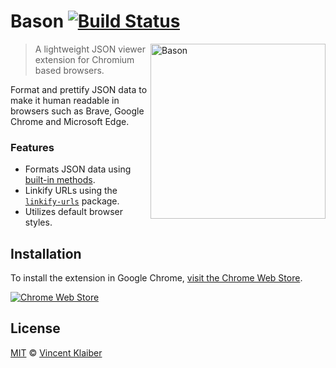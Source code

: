 # Bason [![Build Status](https://badgen.net/travis/vinkla/bason/master)](https://travis-ci.com/vinkla/bason)

<img src="https://user-images.githubusercontent.com/499192/49397331-80c00880-f73b-11e8-9894-c7998d15c407.gif" align="right" alt="Bason" width="280">

> A lightweight JSON viewer extension for Chromium based browsers.

Format and prettify JSON data to make it human readable in browsers such as Brave, Google Chrome and Microsoft Edge.

### Features

- Formats JSON data using [built-in methods](https://developer.mozilla.org/en-US/docs/Web/JavaScript/Reference/Global_Objects/JSON#Methods).
- Linkify URLs using the [`linkify-urls`](https://github.com/sindresorhus/linkify-urls#readme) package.
- Utilizes default browser styles.

## Installation

To install the extension in Google Chrome, [visit the Chrome Web Store](https://chrome.google.com/webstore/detail/bason/icglamneckmpaleiddbpbfmmjahlkcgj).

[![Chrome Web Store](https://badgen.net/chrome-web-store/v/icglamneckmpaleiddbpbfmmjahlkcgj)](https://chrome.google.com/webstore/detail/bason/icglamneckmpaleiddbpbfmmjahlkcgj)

## License

[MIT](LICENSE) © [Vincent Klaiber](https://doubledip.se)
